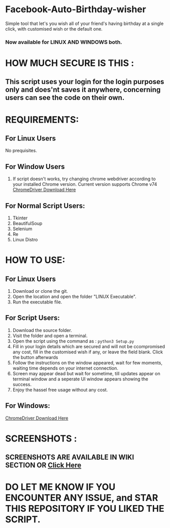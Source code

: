 # Facebook-Auto-Birthday-wisher
Simple tool that let's you wish all of your friend's having birthday at a single click, with customised wish or the default one.



### Now available for LINUX AND WINDOWS both.



# HOW MUCH SECURE IS THIS :
  ## This script uses your login for the login purposes only and does'nt saves it anywhere, concerning users can see the code on their own.



# REQUIREMENTS:

## For Linux Users
  No prequisites.

## For Window Users
  1) If script doesn't works, try changing chrome webdriver according to your installed Chrome version. Current version            supports Chrome v74
  [ChromeDriver Download Here](http://chromedriver.chromium.org/downloads) 
 
## For Normal Script Users:
  1) Tkinter
  2) BeautifulSoup
  3) Selenium
  4) Re
  5) Linux Distro
  
# HOW TO USE: 

## For Linux Users
  1) Download or clone the git.
  2) Open the location and open the folder "LINUX Executable".
  3) Run the executable file.
  
## For Script Users:
  1) Download the source folder.
  2) Visit the folder and open a terminal.
  3) Open the script using the command as :
      `python3 Setup.py`
  4) Fill in your login details which are secured and will not be ccompromised any cost, fill in the customised
     wish if any, or leave the field blank. Click the button afterwards
  5) Follow the instructions on the window appeared, wait for few moments, waiting time depends on your internet connection.
  6) Screen may appear dead but wait for sometime, till updates appear on terminal window and a seperate UI window appears showing
     the success.
  7) Enjoy the hassel free usage without any cost.
  
## For Windows:
[ChromeDriver Download Here](http://chromedriver.chromium.org/downloads)
  
 # SCREENSHOTS :
   ## SCREENSHOTS ARE AVAILABLE IN WIKI SECTION OR [Click Here](https://github.com/RoyalEagle73/Facebook-Auto-Birthday-wisher/wiki/SCRIPT-SCREESHOTS)
  
 # DO LET ME KNOW IF YOU ENCOUNTER ANY ISSUE, and STAR THIS REPOSITORY IF YOU LIKED THE SCRIPT.
